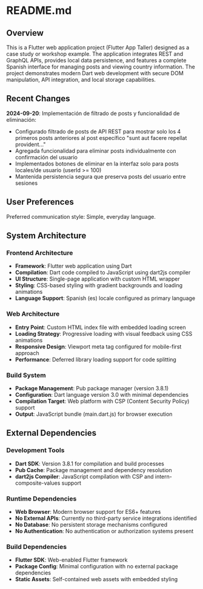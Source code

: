 # README.md

## Overview

This is a Flutter web application project (Flutter App Taller) designed as a case study or workshop example. The application integrates REST and GraphQL APIs, provides local data persistence, and features a complete Spanish interface for managing posts and viewing country information. The project demonstrates modern Dart web development with secure DOM manipulation, API integration, and local storage capabilities.

## Recent Changes

**2024-09-20**: Implementación de filtrado de posts y funcionalidad de eliminación:
- Configurado filtrado de posts de API REST para mostrar solo los 4 primeros posts anteriores al post específico "sunt aut facere repellat provident..."
- Agregada funcionalidad para eliminar posts individualmente con confirmación del usuario
- Implementados botones de eliminar en la interfaz solo para posts locales/de usuario (userId >= 100)
- Mantenida persistencia segura que preserva posts del usuario entre sesiones

## User Preferences

Preferred communication style: Simple, everyday language.

## System Architecture

### Frontend Architecture
- **Framework**: Flutter web application using Dart
- **Compilation**: Dart code compiled to JavaScript using dart2js compiler
- **UI Structure**: Single-page application with custom HTML wrapper
- **Styling**: CSS-based styling with gradient backgrounds and loading animations
- **Language Support**: Spanish (es) locale configured as primary language

### Web Architecture
- **Entry Point**: Custom HTML index file with embedded loading screen
- **Loading Strategy**: Progressive loading with visual feedback using CSS animations
- **Responsive Design**: Viewport meta tag configured for mobile-first approach
- **Performance**: Deferred library loading support for code splitting

### Build System
- **Package Management**: Pub package manager (version 3.8.1)
- **Configuration**: Dart language version 3.0 with minimal dependencies
- **Compilation Target**: Web platform with CSP (Content Security Policy) support
- **Output**: JavaScript bundle (main.dart.js) for browser execution

## External Dependencies

### Development Tools
- **Dart SDK**: Version 3.8.1 for compilation and build processes
- **Pub Cache**: Package management and dependency resolution
- **dart2js Compiler**: JavaScript compilation with CSP and intern-composite-values support

### Runtime Dependencies
- **Web Browser**: Modern browser support for ES6+ features
- **No External APIs**: Currently no third-party service integrations identified
- **No Database**: No persistent storage mechanisms configured
- **No Authentication**: No authentication or authorization systems present

### Build Dependencies
- **Flutter SDK**: Web-enabled Flutter framework
- **Package Config**: Minimal configuration with no external package dependencies
- **Static Assets**: Self-contained web assets with embedded styling